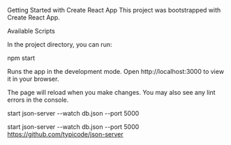 Getting Started with Create React App
This project was bootstrapped with Create React App.

Available Scripts

In the project directory, you can run:

npm start

Runs the app in the development mode.
Open http://localhost:3000 to view it in your browser.

The page will reload when you make changes.
You may also see any lint errors in the console.

start json-server --watch db.json --port 5000

start json-server --watch db.json --port 5000 https://github.com/typicode/json-server
